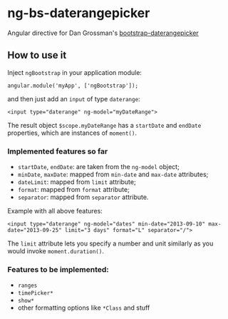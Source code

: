ng-bs-daterangepicker
=====================

Angular directive for Dan Grossman's [bootstrap-daterangepicker](https://github.com/dangrossman/bootstrap-daterangepicker)

How to use it
-------------

Inject `ngBootstrap` in your application module:

```
angular.module('myApp', ['ngBootstrap']);
```

and then just add an `input` of type `daterange`:

```
<input type="daterange" ng-model="myDateRange">
```

The result object `$scope.myDateRange` has a `startDate` and `endDate` properties, which are instances of `moment()`.

### Implemented features so far

* `startDate`, `endDate`: are taken from the `ng-model` object;
* `minDate`, `maxDate`: mapped from `min-date` and `max-date` attributes;
* `dateLimit`: mapped from `limit` attribute;
* `format`: mapped from `format` attribute;
* `separator`: mapped from `separator` attribute.

Example with all above features:

```
<input type="daterange" ng-model="dates" min-date="2013-09-10" max-date="2013-09-25" limit="3 days" format="L" separator="/">
```

The `limit` attribute lets you specify a number and unit similarly as you would invoke `moment.duration()`.

### Features to be implemented:

* `ranges`
* `timePicker*`
* `show*`
* other formatting options like `*Class` and stuff 

